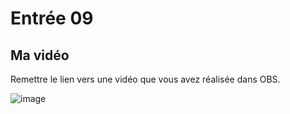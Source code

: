 # Entrée 09 
## Ma vidéo

Remettre le lien vers une vidéo que vous avez réalisée dans OBS. 

![image](https://github.com/mathieuwillett/JournalDeBord/assets/143769896/517b8602-3ddb-4d8c-994f-dc7995e19e99)
